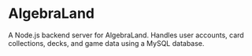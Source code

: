 # AlgebraLand
A Node.js backend server for AlgebraLand.  Handles user accounts, card collections, decks, and game data using a MySQL database.
